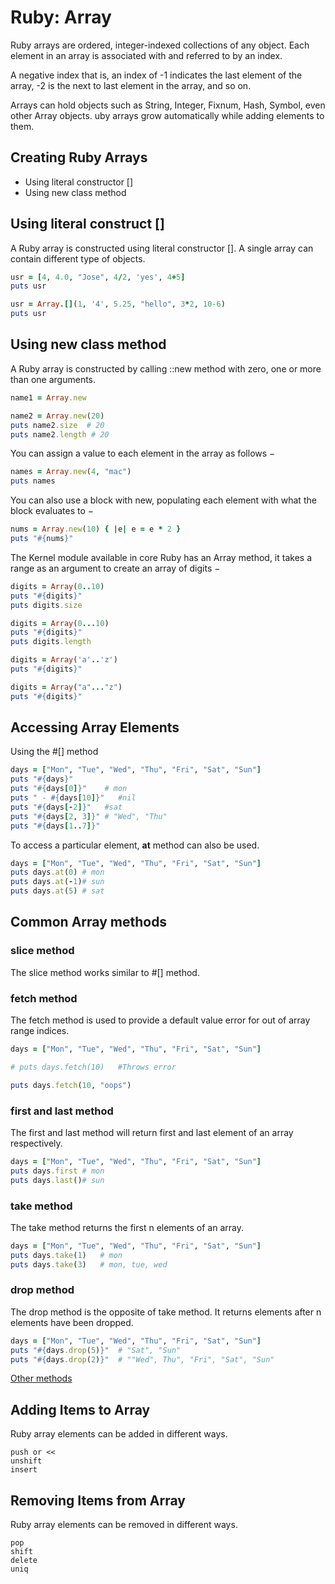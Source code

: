 # Ruby: Array

Ruby arrays are ordered, integer-indexed collections of any object. Each element in an array is associated with and referred to by an index.

A negative index that is, an index of -1 indicates the last element of the array, -2 is the next to last element in the array, and so on.

Arrays can hold objects such as String, Integer, Fixnum, Hash, Symbol, even other Array objects. uby arrays grow automatically while adding elements to them.

## Creating Ruby Arrays
- Using literal constructor []
- Using new class method

## Using literal construct []
A Ruby array is constructed using literal constructor []. A single array can contain different type of objects.
```ruby
usr = [4, 4.0, "Jose", 4/2, 'yes', 4+5]
puts usr

usr = Array.[](1, '4', 5.25, "hello", 3*2, 10-6)
puts usr
```


## Using new class method
A Ruby array is constructed by calling ::new method with zero, one or more than one arguments.
```ruby
name1 = Array.new

name2 = Array.new(20)
puts name2.size  # 20
puts name2.length # 20
```
You can assign a value to each element in the array as follows −
```ruby
names = Array.new(4, "mac")
puts names
```
You can also use a block with new, populating each element with what the block evaluates to −
```ruby
nums = Array.new(10) { |e| e = e * 2 }
puts "#{nums}"
```

The Kernel module available in core Ruby has an Array method, it takes a range as an argument to create an array of digits −
```ruby
digits = Array(0..10)
puts "#{digits}"
puts digits.size

digits = Array(0...10)
puts "#{digits}"
puts digits.length

digits = Array('a'..'z')
puts "#{digits}"

digits = Array("a"..."z")
puts "#{digits}"
```

## Accessing Array Elements
Using the #[] method
```ruby
days = ["Mon", "Tue", "Wed", "Thu", "Fri", "Sat", "Sun"]
puts "#{days}"
puts "#{days[0]}"    # mon
puts " - #{days[10]}"   #nil
puts "#{days[-2]}"   #sat
puts "#{days[2, 3]}" # "Wed", "Thu"
puts "#{days[1..7]}"
```
To access a particular element, **at** method can also be used.
```ruby
days = ["Mon", "Tue", "Wed", "Thu", "Fri", "Sat", "Sun"]   
puts days.at(0) # mon
puts days.at(-1)# sun
puts days.at(5) # sat
```

## Common Array methods

### slice method
The slice method works similar to #[] method.

### fetch method
The fetch method is used to provide a default value error for out of array range indices.
```ruby
days = ["Mon", "Tue", "Wed", "Thu", "Fri", "Sat", "Sun"]

# puts days.fetch(10)   #Throws error

puts days.fetch(10, "oops")
```

### first and last method
The first and last method will return first and last element of an array respectively.
```ruby
days = ["Mon", "Tue", "Wed", "Thu", "Fri", "Sat", "Sun"]   
puts days.first # mon
puts days.last()# sun
```

### take method
The take method returns the first n elements of an array.
```ruby
days = ["Mon", "Tue", "Wed", "Thu", "Fri", "Sat", "Sun"]   
puts days.take(1)   # mon
puts days.take(3)   # mon, tue, wed
```

### drop method
The drop method is the opposite of take method. It returns elements after n elements have been dropped.
```ruby
days = ["Mon", "Tue", "Wed", "Thu", "Fri", "Sat", "Sun"]   
puts "#{days.drop(5)}"  # "Sat", "Sun"
puts "#{days.drop(2)}"  # ""Wed", Thu", "Fri", "Sat", "Sun"    
```
[Other methods](https://www.tutorialspoint.com/ruby/ruby_arrays.htm)

## Adding Items to Array

Ruby array elements can be added in different ways.

    push or <<
    unshift
    insert


## Removing Items from Array

Ruby array elements can be removed in different ways.

    pop
    shift
    delete
    uniq


